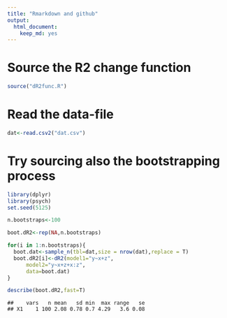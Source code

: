 ```yaml
---
title: "Rmarkdown and github"
output: 
  html_document: 
    keep_md: yes
---
```




# Source the R2 change function


```r
source("dR2func.R")
```

# Read the data-file


```r
dat<-read.csv2("dat.csv")
```

# Try sourcing also the bootstrapping process


```r
library(dplyr)
library(psych)
set.seed(5125)

n.bootstraps<-100

boot.dR2<-rep(NA,n.bootstraps)

for(i in 1:n.bootstraps){
  boot.dat<-sample_n(tbl=dat,size = nrow(dat),replace = T)
  boot.dR2[i]<-dR2(model1="y~x+z",
      model2="y~x+z+x:z",
      data=boot.dat)
}

describe(boot.dR2,fast=T)
```

```
##    vars   n mean   sd min  max range   se
## X1    1 100 2.08 0.78 0.7 4.29   3.6 0.08
```
